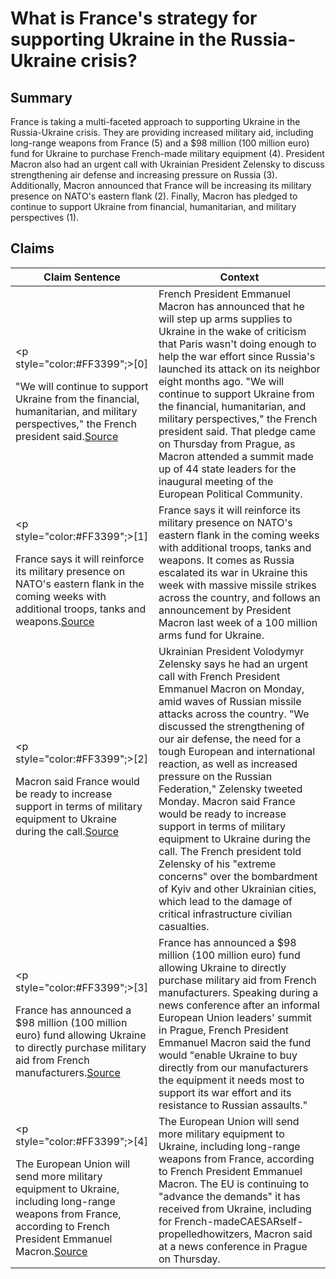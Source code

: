 # What is France's strategy for supporting Ukraine in the Russia-Ukraine crisis?

## Summary
France is taking a multi-faceted approach to supporting Ukraine in the Russia-Ukraine crisis. They are providing increased military aid, including long-range weapons from France (5) and a $98 million (100 million euro) fund for Ukraine to purchase French-made military equipment (4). President Macron also had an urgent call with Ukrainian President Zelensky to discuss strengthening air defense and increasing pressure on Russia (3). Additionally, Macron announced that France will be increasing its military presence on NATO's eastern flank (2). Finally, Macron has pledged to continue to support Ukraine from financial, humanitarian, and military perspectives (1).

## Claims
| Claim Sentence | Context |
|---|---|
|<p style="color:#FF3399";>[0]</p>"We will continue to support Ukraine from the financial, humanitarian, and military perspectives," the French president said.<a href="https://newseu.cgtn.com/news/2022-10-08/Macron-ups-Ukraine-military-aid-after-criticism-over-low-spending-1dWJsVKfsJy/index.html" target="_blank">Source</a>| French President Emmanuel Macron has announced that he will step up arms supplies to Ukraine in the wake of criticism that Paris wasn't doing enough to help the war effort since Russia's launched its attack on its neighbor eight months ago. "We will continue to support Ukraine from the financial, humanitarian, and military perspectives," the French president said. That pledge came on Thursday from Prague, as Macron attended a summit made up of 44 state leaders for the inaugural meeting of the European Political Community.|
|<p style="color:#FF3399";>[1]</p>France says it will reinforce its military presence on NATO's eastern flank in the coming weeks with additional troops, tanks and weapons.<a href="https://www.euronews.com/2022/10/11/france-to-boost-its-forces-on-natos-eastern-flank-after-russian-missile-strikes-on-ukraine" target="_blank">Source</a>| France says it will reinforce its military presence on NATO's eastern flank in the coming weeks with additional troops, tanks and weapons. It comes as Russia escalated its war in Ukraine this week with massive missile strikes across the country, and follows an announcement by President Macron last week of a 100 million arms fund for Ukraine.|
|<p style="color:#FF3399";>[2]</p>Macron said France would be ready to increase support in terms of military equipment to Ukraine during the call.<a href="https://www.cnn.com/europe/live-news/russia-ukraine-war-news-10-10-22/h_87907d3936d3ae2391da1439ac533653" target="_blank">Source</a>| Ukrainian President Volodymyr Zelensky says he had an urgent call with French President Emmanuel Macron on Monday, amid waves of Russian missile attacks across the country. "We discussed the strengthening of our air defense, the need for a tough European and international reaction, as well as increased pressure on the Russian Federation," Zelensky tweeted Monday. Macron said France would be ready to increase support in terms of military equipment to Ukraine during the call. The French president told Zelensky of his "extreme concerns" over the bombardment of Kyiv and other Ukrainian cities, which lead to the damage of critical infrastructure civilian casualties.|
|<p style="color:#FF3399";>[3]</p>France has announced a $98 million (100 million euro) fund allowing Ukraine to directly purchase military aid from French manufacturers.<a href="https://www.cnn.com/europe/live-news/russia-ukraine-war-news-10-07-22/h_6c4efd552764c414e9fd7a96cafd3764" target="_blank">Source</a>| France has announced a $98 million (100 million euro) fund allowing Ukraine to directly purchase military aid from French manufacturers. Speaking during a news conference after an informal European Union leaders' summit in Prague, French President Emmanuel Macron said the fund would "enable Ukraine to buy directly from our manufacturers the equipment it needs most to support its war effort and its resistance to Russian assaults."|
|<p style="color:#FF3399";>[4]</p>The European Union will send more military equipment to Ukraine, including long-range weapons from France, according to French President Emmanuel Macron.<a href="https://www.cnn.com/europe/live-news/russia-ukraine-war-news-10-06-22/h_c3afb339e3faeb9d6267967dca952c7e" target="_blank">Source</a>| The European Union will send more military equipment to Ukraine, including long-range weapons from France, according to French President Emmanuel Macron. The EU is continuing to "advance the demands" it has received from Ukraine, including for French-madeCAESARself-propelledhowitzers, Macron said at a news conference in Prague on Thursday.|
